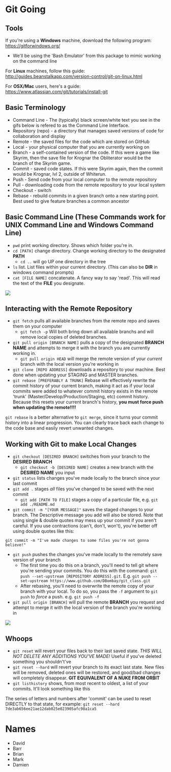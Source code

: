 Git Going
===

## Tools
If you're using a **Windows** machine, download the following program: https://gitforwindows.org/
  - We'll be using the 'Bash Emulator' from this package to mimic working on the command line

For **Linux** machines, follow this guide: http://guides.beanstalkapp.com/version-control/git-on-linux.html

For **OSX/Mac** users, here's a guide: https://www.atlassian.com/git/tutorials/install-git

## Basic Terminology
* Command Line - The (typically) black screen/white text you see in the gifs below is refered to as the Command Line Interface.
* Repository (repo) - a directory that manages saved versions of code for collaboration and display
* Remote - the saved files for the code which are stored on GitHub
* Local - your physical computer that you are currently working on
* Branch - a self-contained version of the code. If this were a game like Skyrim, then the save file for Krognar the Obliterator would be the branch of the Skyrim game.
* Commit - saved code states. If this were Skyrim again, then the commit would be Krognar, lvl 2, outside of Whiterun.
* Push - Send code from your local computer to the remote repository
* Pull - downloading code from the remote repository to your local system
* Checkout - switch
* Rebase - rebuild commits in a given branch onto a new starting point. Best used to give feature branches a common ancestor

## Basic Command Line (These Commands work for UNIX Command Line and Windows Command Line)
* `pwd` print working directory. Shows which folder you're in.
* `cd [PATH]` change directory. Change working directory to the designated **PATH**
    * `cd ..` will go UP one directory in the tree
* `ls` list. List files within your current directory. (This can also be **DIR** in windows command prompts) 
* `cat [FILE NAME]` concatenate. A fancy way to say 'read'. This will read the text of the **FILE** you designate.

![](cli.gif)
## Interacting with the Remote Repository
* `git fetch` pulls all available branches from the remote repo and saves them on your computer
   * `git fetch -p` Will both bring down all available branchs and will remove local copies of deleted branches.
* `git pull origin [BRANCH NAME]` pulls a copy of the designated **BRANCH NAME** and attempts to merge it with the branch you are currently working in. 
    * `git pull origin HEAD` will merge the remote version of your *current* branch with the local version you're working in
* `git clone [REPO ADDRESS]` downloads a repository to your machine. Best done when updating your STAGING and MASTER branches.
* `git rebase [PREFERABLY A TRUNK]` Rebase will effectively rewrite the commit history of your current branch, making it act as if your local commits were added to whatever commit history exists in the remote 'trunk' (Master/Develop/Production/Staging, etc) commit history. Because this resets your current branch's history, **you must force push when updating the remote!!!!**

`git rebase` is a better alternative to `git merge`, since it turns your commit history into a linear progression. You can clearly trace back each change to the code base and easily revert unwanted changes. 

## Working with Git to make Local Changes
* `git checkout [DESIRED BRANCH]` switches from your branch to the **DESIRED BRANCH**
    * `git checkout -b [DESIRED NAME]` creates a new branch with the **DESIRED NAME** you input
* `git status` lists changes you've made locally to the branch since your last commit
* `git add .` stages *all* files you've changed to be saved with the next commit
    * `git add [PATH TO FILE]` stages a copy of a particular file, e.g. `git add ./README.md`
* `git commit -m "[YOUR MESSAGE]"` saves the staged changes to your branch. The Descriptive message you add will also be stored. Note that using single & double quotes may mess up your commit if you aren't careful. If you use contractions (can't, don't, won't), you're better off using double quotes like this:
```unix
git commit -m "I've made changes to some files you're not gonna believe!"
```
* `git push` pushes the changes you've made locally to the remotely save version of your branch
    * The first time you do this on a branch, you'll need to tell git where you're sending your commits. You do this with the command: `git push --set-upstream [REPOSITORY ADDRESS].git`. E.g. `git push --set-upstream https://www.github.com/DBombay/git_class.git`
    * After rebasing, you'll need to overwrite the remote copy of your branch with your local. To do so, you pass the `-f` argument to `git push` to *force* a push. e.g. `git push -f`
* `git pull origin [BRANCH]` will pull the remote **BRANCH** you request and attempt to merge it with the local version of the branch you're working in

![](commitnpush.gif)
## Whoops
* `git reset` will revert your files back to their last saved state. *THIS WILL NOT DELETE ANY ADDITIONS YOU'VE MADE!* Useful if you've deleted something you shouldn't've
* `git reset --hard` will revert your branch to its exact last state. New files will be removed, deleted ones will be restored, and good/bad changes will completely disappear. **GIT EQUIVALENT OF A NUKE FROM ORBIT**
* `git listhistory` shows, from most recent to oldest, a list of your commits. It'll look something like this

The series of letters and numbers after 'commit' can be used to reset DIRECTLY to that state, for example:
`git reset --hard 7de3ab656ee21ae12dab025e023905afc98a1ca5`



Names
==========
* David
* Barr
* Brian
* Mark
* Damien
